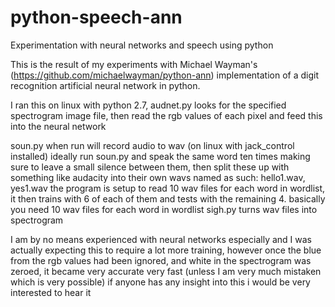 # python-speech-ann
Experimentation with neural networks and speech using python

This is the result of my experiments with Michael Wayman's (https://github.com/michaelwayman/python-ann) implementation of a digit recognition artificial neural network in python.

I ran this on linux with python 2.7, audnet.py looks for the specified spectrogram image file, then read the rgb values of each pixel and feed this into the neural network

soun.py when run will record audio to wav (on linux with jack_control installed)
ideally run soun.py and speak the same word ten times making sure to leave a small silence between them, then split these up with something like audacity into their own wavs named as such: hello1.wav, yes1.wav
the program is setup to read 10 wav files for each word in wordlist, it then trains with 6 of each of them and tests with the remaining 4.
basically you need 10 wav files for each word in wordlist
sigh.py turns wav files into spectrogram

I am by no means experienced with neural networks especially and I was actually expecting this to require a lot more training, however once the blue from the rgb values had been ignored, and white in the spectrogram was zeroed, it became very accurate very fast (unless I am very much mistaken which is very possible) if anyone has any insight into this i would be very interested to hear it
